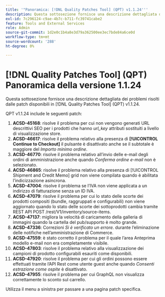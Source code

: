 ```yaml
---
title: '"Panoramica: [!DNL Quality Patches Tool] (QPT) v1.1.24'''
description: Questa sottosezione fornisce una descrizione dettagliata dei problemi risolti dalle patch disponibili in [!DNL Quality Patches Tool] (QPT) v1.1.24.
exl-id: 7c296124-c9ae-4b7c-b711-fc39741cabe2
feature: Tools and External Services
role: Admin
source-git-commit: 1d2e0c1b4a8e3d79a362500ee3ec7bde84a6ce0d
workflow-type: tm+mt
source-wordcount: '288'
ht-degree: 0%

---
```


# [!DNL Quality Patches Tool] (QPT) Panoramica della versione 1.1.24

Questa sottosezione fornisce una descrizione dettagliata dei problemi risolti dalle patch disponibili in [!DNL Quality Patches Tool] (QPT) v1.1.24.

QPT v1.1.24 include le seguenti patch:

1. **ACSD-45168**: risolve il problema per cui non vengono generati URL descrittivi SEO per i prodotti che hanno *url_key* attributi sostituiti a livello di visualizzazione store.
1. **ACSD-46617**: risolve il problema relativo alla presenza di **[!UICONTROL Continue to Checkout]** il pulsante è disattivato anche se il subtotale è maggiore del *Importo minimo ordine*.
1. **ACSD-46770**: risolve il problema relativo all’invio delle e-mail degli ordini di amministrazione anche quando *Conferma ordine e-mail* non è selezionato.
1. **ACSD-46865**: risolve il problema relativo alla presenza di [!UICONTROL Shipment and Credit Memo] grid non viene compilata quando è abilitata l’indicizzazione asincrona.
1. **ACSD-47004**: risolve il problema se l’IVA non viene applicata a un indirizzo di fatturazione senza un ID IVA.
1. **ACSD-47079**: risolve il problema per cui lo stato delle scorte dei prodotti compositi (bundle, raggruppati e configurabili) non viene aggiornato quando lo stato delle scorte dei sottoprodotti cambia tramite REST API POST /rest/V1/inventory/source-items.
1. **ACSD-47137**: migliora la velocità di caricamento della galleria di immagini quando la cartella del pub/supporto è molto grande.
1. **ACSD-47336**: Correzioni *Si è verificato un errore.* durante l’eliminazione delle notifiche nell’amministrazione di Commerce.
1. **ACSD-47559**: è stato corretto il problema per il quale l’area Anteprima modello e-mail non era completamente visibile.
1. **ACSD-47803**: risolve il problema relativo alla visualizzazione dei campioni di prodotto configurabili esauriti come disponibili.
1. **ACSD-47920**: risolve il problema per cui gli ordini possono essere effettuati tramite l’API Rest come utente guest anche quando *Consenti estrazione come ospite* è disattivato.
1. **ACSD-47955**: risolve il problema per cui GraphQL non visualizza correttamente lo sconto sul carrello.

Utilizza il menu a sinistra per passare a una pagina patch specifica.
